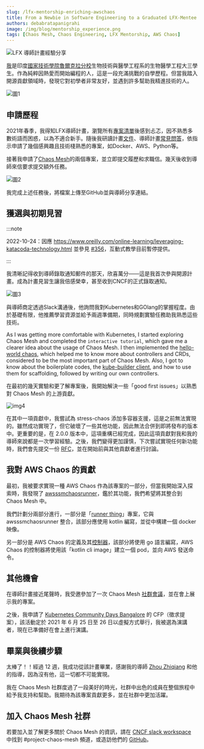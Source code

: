 ```yaml
---
slug: /lfx-mentorship-enriching-awschaos
title: From a Newbie in Software Engineering to a Graduated LFX-Mentee
authors: debabratapanigrahi
image: /img/blog/mentorship_experience.png
tags: [Chaos Mesh, Chaos Engineering, LFX Mentorship, AWS Chaos]
---
```


![LFX 導師計畫經驗分享](/img/blog/mentorship_blog.jpeg)

[我](https://mentorship.lfx.linuxfoundation.org/mentee/6a0bf7de-9e18-4acb-9a66-f5fecdbeb42e)是印度[國家技術學院魯爾克拉分校](https://nitrkl.ac.in/)生物技術與醫學工程系的生物醫學工程大三學生。作為純粹因熱愛而開始編程的人，這是一段充滿挑戰的自學歷程。但當我踏入開源貢獻領域時，發現它對初學者非常友好，並遇到許多幫助我精進技術的人。

<!--truncate-->

![圖1](/img/blog/mentroship_blog1.png)

## 申請歷程

2021年春季，我得知LFX導師計畫，瀏覽所有[專案清單](https://github.com/cncf/mentoring/blob/master/lfx-mentorship/2021/01-Spring/README.md)後感到忐忑，因不熟悉多數術語而困惑，以為不適合新手。隨後我研讀計畫[文件](https://docs.linuxfoundation.org/lfx/mentorship)、導師計畫[常見問答](https://docs.linuxfoundation.org/lfx/mentorship/mentorship-faqs)，依指示申請了幾個感興趣且技術棧熟悉的專案，如Docker、AWS、Python等。

接著我申請了[Chaos Mesh](https://github.com/chaos-mesh/chaos-mesh)的兩個專案，並立即提交履歷和求職信。幾天後收到導師來信要求提交額外任務。

![圖2](/img/blog/mentorship_blog2.png)

我完成上述任務後，將檔案上傳至GitHub並與導師分享連結。

## 獲選與初期見習

:::note

2022-10-24：因應 https://www.oreilly.com/online-learning/leveraging-katacoda-technology.html 並參見 [#356](https://github.com/chaos-mesh/website/pull/356)，互動式教學目前暫停提供。

:::

我清晰記得收到導師錄取通知郵件的那天，欣喜萬分——這是我首次參與開源計畫。成為計畫見習生讓我倍感榮幸，甚至收到CNCF的正式錄取通知。

![圖3](/img/blog/mentorship_blog4.png)

與導師商定透過Slack溝通後，他詢問我對Kubernetes和GOlang的掌握程度。由於基礎有限，他推薦學習資源並給予兩週準備期，同時規劃實驗任務助我熟悉這些技術。

As I was getting more comfortable with Kubernetes, I started exploring Chaos Mesh and completed the `interactive tutorial`, which gave me a clearer idea about the usage of Chaos Mesh. I then implemented the [hello-world chaos](https://chaos-mesh-website-archived.netlify.app/docs/1.2.4/development_guides/develop_a_new_chaos), which helped me to know more about controllers and CRDs, considered to be the most important part of Chaos Mesh. Also, I got to know about the boilerplate codes, the [kube-builder client](https://github.com/kubernetes-sigs/kubebuilder), and how to use them for scaffolding, followed by writing our own controllers.

在最初的幾天實驗和更了解專案後，我開始解決一些「good first issues」以熟悉對 Chaos Mesh 的上游貢獻。

![img4](/img/blog/mentorship_blog3.png)

在其中一項貢獻中，我嘗試為 stress-chaos 添加多容器支援，這是之前無法實現的。雖然成功實現了，但它破壞了一些其他功能，因此無法合併到即將發布的版本中。更重要的是，在 2.0.0 版本中，這項重構已經完成，因此這項貢獻對我和我的導師來說都是一次學習經驗。之後，我們變得更加謹慎，下次嘗試實現任何新功能時，我們會先提交一份 [RFC](https://github.com/chaos-mesh/rfcs)，並在開始前與其他貢獻者進行討論。

## 我對 AWS Chaos 的貢獻

最初，我被要求實現一種 AWS Chaos 作為該專案的一部分，但當我開始深入探索時，我發現了 [awsssmchaosrunner](https://github.com/amzn/awsssmchaosrunner)，鑑於其功能，我們希望將其整合到 Chaos Mesh 中。

我們計劃分兩部分進行，一部分是「[runner thing](https://github.com/STRRL/awsssmchaosrunner-cli)」專案，它與 awsssmchaosrunner 整合，該部分應使用 kotlin 編寫，並從中構建一個 docker 映像。

另一部分是 AWS Chaos 的定義及其[控制器](https://github.com/chaos-mesh/chaos-mesh/pull/1919)，該部分將使用 go 語言編寫，AWS Chaos 的控制器將使用該「kotlin cli image」建立一個 pod，並向 AWS 發送命令。

## 其他機會

在導師計畫接近尾聲時，我受邀參加了一次 Chaos Mesh [社群會議](https://www.youtube.com/watch?v=ElG0pHRoXwI&t=2s)，並在會上展示我的專案。

之後，我申請了 [Kubernetes Community Days Bangalore](https://community.cncf.io/events/details/cncf-kcd-bengaluru-presents-kubernetes-community-days-bengaluru/) 的 CFP（徵求提案），該活動定於 2021 年 6 月 25 日至 26 日以虛擬方式舉行，我被選為演講者，現在已準備好在會上進行演講。

## 畢業與後續步驟

太棒了！！經過 12 週，我成功從該計畫畢業，感謝我的導師 [Zhou Zhiqiang](https://mentorship.lfx.linuxfoundation.org/mentor/e78b3177-160c-4566-9f3d-8fc9b2ec3cea) 和他的指導，因為沒有他，這一切都不可能實現。

我在 Chaos Mesh 社群度過了一段美好的時光，社群中出色的成員在整個旅程中給予我支持和幫助。我期待為該專案貢獻更多，並在社群中更加活躍。

## 加入 Chaos Mesh 社群

若要加入並了解更多關於 Chaos Mesh 的資訊，請在 [CNCF slack workspace](https://slack.cncf.io/) 中找到 #project-chaos-mesh 頻道，或造訪他們的 [GitHub](https://github.com/chaos-mesh/chaos-mesh)。
